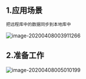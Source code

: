 ## 1.应用场景

~~~java
把远程库中的数据同步到本地库中
~~~



![image-20200408003911266](C:\Users\Dehan.Gao\AppData\Roaming\Typora\typora-user-images\image-20200408003911266.png)



## 2.准备工作



![image-20200408005010199](C:\Users\Dehan.Gao\AppData\Roaming\Typora\typora-user-images\image-20200408005010199.png)